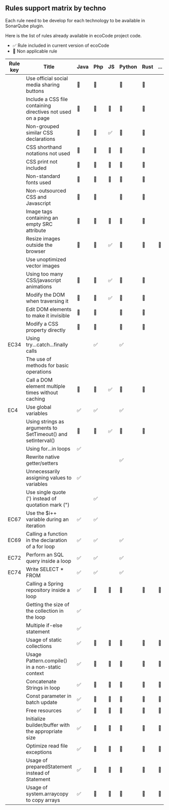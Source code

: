## Rules support matrix by techno

Each rule need to be develop for each technology to be available in SonarQube plugin.

Here is the list of rules already available in ecoCode project code.

- ✅ Rule included in current version of ecoCode
- 🚫 Non applicable rule

| Rule key | Title  | Java | Php | JS | Python | Rust | ... |
|--|--|--|--|--|--|--|--|
|  | Use official social media sharing buttons | 🚫 | 🚫 |  | 🚫 | 🚫 |  |
|  | Include a CSS file containing directives not used on a page | 🚫 | 🚫 | 🚫 | 🚫 | 🚫 |  |
|  | Non-grouped similar CSS declarations | 🚫 | 🚫 | ✅ | 🚫 | 🚫 |  |
|  | CSS shorthand notations not used | 🚫 | 🚫 | 🚫 | 🚫 | 🚫 |  |
|  | CSS print not included | 🚫 | 🚫 | 🚫 | 🚫 | 🚫 |  |
|  | Non-standard fonts used | 🚫 | 🚫 | 🚫 | 🚫 | 🚫 |  |
|  | Non-outsourced CSS and Javascript | 🚫 | 🚫 |  | 🚫 | 🚫 |  |
|  | Image tags containing an empty SRC attribute | 🚫 | 🚫 | 🚫 | 🚫 | 🚫 |  |
|  | Resize images outside the browser | 🚫 | 🚫 | ✅ | 🚫 | 🚫 | 🚫 |
|  | Use unoptimized vector images |  |  |  |  |  |  |
|  | Using too many CSS/javascript animations | 🚫 | 🚫 | ✅ | 🚫 | 🚫 |  |
|  | Modify the DOM when traversing it | 🚫 | 🚫 | ✅ | 🚫 | 🚫 |  |
|  | Edit DOM elements to make it invisible | 🚫 | 🚫 |  | 🚫 | 🚫 |  |
|  | Modify a CSS property directly | 🚫 | 🚫 |  | 🚫 | 🚫 |  |
| EC34 | Using try...catch...finally calls |  | ✅ |  | ✅ |  |  |
|  | The use of methods for basic operations |  |  |  |  |  |  |
|  | Call a DOM element multiple times without caching | 🚫 | 🚫 | ✅ | 🚫 | 🚫 |  |
| EC4 | Use global variables | ✅ | ✅ |  | ✅ |  |  |
|  | Using strings as arguments to SetTimeout() and setInterval() | 🚫 | 🚫 | ✅ | 🚫 | 🚫 |  |
|  | Using for...in loops | ✅ |  |  |  |  |  |
|  | Rewrite native getter/setters |  |  |  | ✅ |  |  |
|  | Unnecessarily assigning values to variables | ✅ |  |  |  |  |  |
|  | Use single quote (') instead of quotation mark (") |  | ✅ |  |  |  |  |
| EC67 | Use the $i++ variable during an iteration | ✅ | ✅ |  |  |  |  |
| EC69 | Calling a function in the declaration of a for loop | ✅ | ✅ |  | ✅ |  |  |
| EC72 | Perform an SQL query inside a loop | ✅ | ✅ |  | ✅ |  |  |
| EC74 | Write SELECT * FROM | ✅ | ✅ |  | ✅ |  |  |
|  | Calling a Spring repository inside a loop | ✅ | 🚫 | 🚫 | 🚫 | 🚫 | 🚫 |
|  | Getting the size of the collection in the loop | ✅ |  |  |  |  |  |
|  | Multiple if-else statement | ✅ |  |  |  |  |  |
|  | Usage of static collections | ✅ | 🚫 | 🚫 | 🚫 | 🚫 | 🚫 |
|  | Usage Pattern.compile() in a non-static context | ✅ | 🚫 | 🚫 | 🚫 | 🚫 | 🚫 |
|  | Concatenate Strings in loop | ✅ | 🚫 | 🚫 | 🚫 | 🚫 | 🚫 |
|  | Const parameter in batch update | ✅ | 🚫 | 🚫 | 🚫 | 🚫 | 🚫 |
|  | Free resources | ✅ | 🚫 | 🚫 | 🚫 | 🚫 | 🚫 |
|  | Initialize builder/buffer with the appropriate size | ✅ | 🚫 | 🚫 | 🚫 | 🚫 | 🚫 |
|  | Optimize read file exceptions | ✅ | 🚫 | 🚫 | 🚫 | 🚫 | 🚫 |
|  | Usage of preparedStatement instead of Statement | ✅ | 🚫 | 🚫 | 🚫 | 🚫 | 🚫 |
|  | Usage of system.arraycopy to copy arrays | ✅ | 🚫 | 🚫 | 🚫 | 🚫 | 🚫 |
